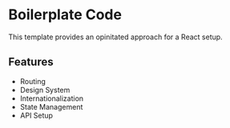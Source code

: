 # Boilerplate Code

This template provides an opinitated approach for a React setup.

## Features

- Routing
- Design System
- Internationalization
- State Management
- API Setup
